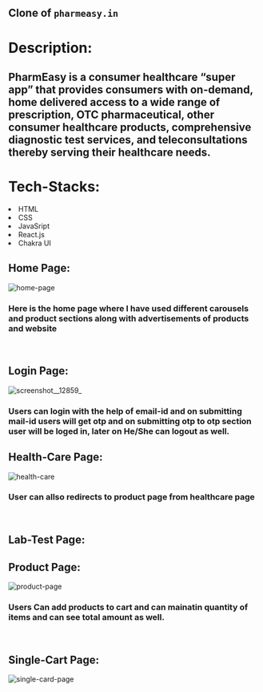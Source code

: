 ## Clone of `pharmeasy.in`
# Description:
<h2>
PharmEasy is a consumer healthcare “super app” that provides consumers with on-demand, home delivered access to a wide range of prescription, OTC pharmaceutical, other consumer healthcare products, comprehensive diagnostic test services, and teleconsultations thereby serving their healthcare needs.
</h2>

# Tech-Stacks:
<div>
  <li>HTML</li>
  <li>CSS</li>
  <li>JavaSript</li>
  <li>React.js</li>
  <li>Chakra UI</li>
</div>

## Home Page:
![home-page](https://user-images.githubusercontent.com/105616033/201505193-305d94ca-f31e-4933-a00d-ed6b896eb33d.png)
<h3>
  Here is the home page where I have used different carousels and product sections along with advertisements of products and website
 </h3>
<br/>

## Login Page:
![screenshot__12859_](https://user-images.githubusercontent.com/105616033/201505479-f07d85e4-3ce1-4a5a-93d3-e9dbc2a4577b.png)

<h3>Users can login with the help of email-id and on submitting mail-id users will get otp and on submitting otp to otp section user will be loged in, later on He/She can logout as well.</h3>

## Health-Care Page:
![health-care](https://user-images.githubusercontent.com/105616033/201505209-e7dbb557-2ce2-4a14-8e02-b854e3ca9c48.png)
<h3>User can allso redirects to product page from healthcare page</h3>
<br/>

## Lab-Test Page:

## Product Page:
![product-page](https://user-images.githubusercontent.com/105616033/201505218-58d13bff-cfc6-4b71-8804-5aaf1fc09aa1.png)
<h3>Users Can add products to cart and can mainatin quantity of items and can see total amount as well.</h3>
<br/>

## Single-Cart Page:
![single-card-page](https://user-images.githubusercontent.com/105616033/201505232-b0309d22-6666-4921-adb1-5ddcf0d56446.png)
